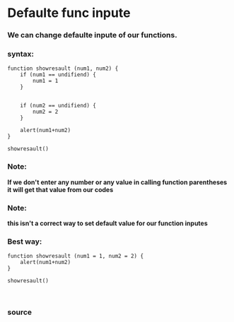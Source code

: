 # Defaulte func inpute

### We can change defaulte inpute of our functions.

### syntax:
```
function showresault (num1, num2) {
	if (num1 == undifiend) {
		num1 = 1
	}
	
	
	if (num2 == undifiend) {
		num2 = 2
	}

	alert(num1+num2)
}

showresault()
```

### Note: 
**If we don't enter any number or any value in calling function parentheses it will get that value from our codes**

### Note:

**this isn't a correct way to set default value for our function inputes**

### Best way:
```
function showresault (num1 = 1, num2 = 2) {
	alert(num1+num2)
}

showresault()
```

<br>

### <a href="javascript.info/function-basics#default-values" style="text-decoration: none;"> source </a>